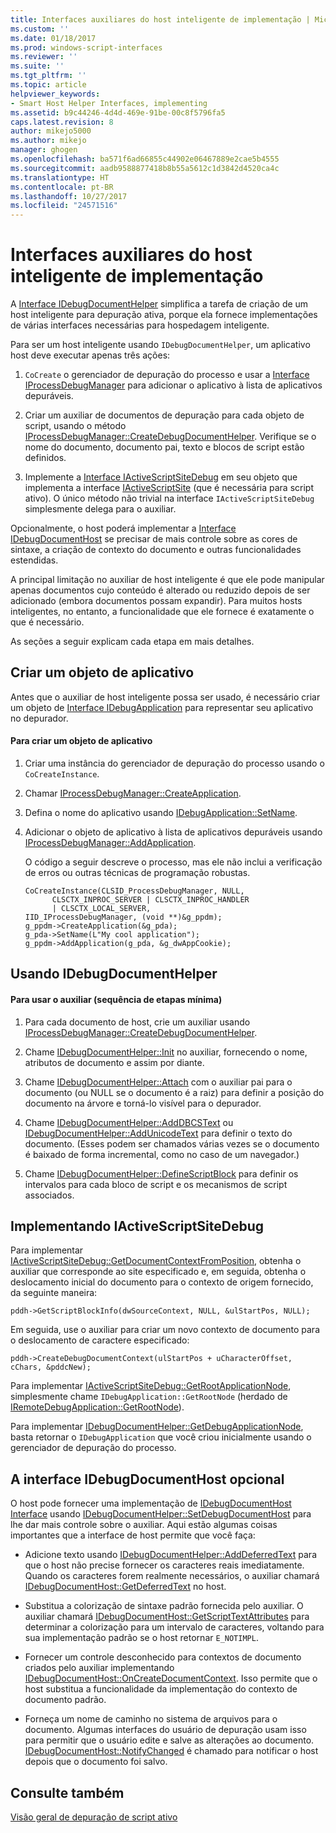 ```yaml
---
title: Interfaces auxiliares do host inteligente de implementação | Microsoft Docs
ms.custom: ''
ms.date: 01/18/2017
ms.prod: windows-script-interfaces
ms.reviewer: ''
ms.suite: ''
ms.tgt_pltfrm: ''
ms.topic: article
helpviewer_keywords:
- Smart Host Helper Interfaces, implementing
ms.assetid: b9c44246-4d4d-469e-91be-00c8f5796fa5
caps.latest.revision: 8
author: mikejo5000
ms.author: mikejo
manager: ghogen
ms.openlocfilehash: ba571f6ad66855c44902e06467889e2cae5b4555
ms.sourcegitcommit: aadb9588877418b8b55a5612c1d3842d4520ca4c
ms.translationtype: HT
ms.contentlocale: pt-BR
ms.lasthandoff: 10/27/2017
ms.locfileid: "24571516"
---
```

# <a name="implementing-smart-host-helper-interfaces"></a>Interfaces auxiliares do host inteligente de implementação
A [Interface IDebugDocumentHelper](../winscript/reference/idebugdocumenthelper-interface.md) simplifica a tarefa de criação de um host inteligente para depuração ativa, porque ela fornece implementações de várias interfaces necessárias para hospedagem inteligente.  
  
 Para ser um host inteligente usando `IDebugDocumentHelper`, um aplicativo host deve executar apenas três ações:  
  
1.  `CoCreate` o gerenciador de depuração do processo e usar a [Interface IProcessDebugManager](../winscript/reference/iprocessdebugmanager-interface.md) para adicionar o aplicativo à lista de aplicativos depuráveis.  
  
2.  Criar um auxiliar de documentos de depuração para cada objeto de script, usando o método [IProcessDebugManager::CreateDebugDocumentHelper](../winscript/reference/iprocessdebugmanager-createdebugdocumenthelper.md). Verifique se o nome do documento, documento pai, texto e blocos de script estão definidos.  
  
3.  Implemente a [Interface IActiveScriptSiteDebug](../winscript/reference/iactivescriptsitedebug-interface.md) em seu objeto que implementa a interface [IActiveScriptSite](../winscript/reference/iactivescriptsite.md) (que é necessária para script ativo). O único método não trivial na interface `IActiveScriptSiteDebug` simplesmente delega para o auxiliar.  
  
 Opcionalmente, o host poderá implementar a [Interface IDebugDocumentHost](../winscript/reference/idebugdocumenthost-interface.md) se precisar de mais controle sobre as cores de sintaxe, a criação de contexto do documento e outras funcionalidades estendidas.  
  
 A principal limitação no auxiliar de host inteligente é que ele pode manipular apenas documentos cujo conteúdo é alterado ou reduzido depois de ser adicionado (embora documentos possam expandir). Para muitos hosts inteligentes, no entanto, a funcionalidade que ele fornece é exatamente o que é necessário.  
  
 As seções a seguir explicam cada etapa em mais detalhes.  
  
## <a name="create-an-application-object"></a>Criar um objeto de aplicativo  
 Antes que o auxiliar de host inteligente possa ser usado, é necessário criar um objeto de [Interface IDebugApplication](../winscript/reference/idebugapplication-interface.md) para representar seu aplicativo no depurador.  
  
#### <a name="to-create-an-application-object"></a>Para criar um objeto de aplicativo  
  
1.  Criar uma instância do gerenciador de depuração do processo usando o `CoCreateInstance`.  
  
2.  Chamar [IProcessDebugManager::CreateApplication](../winscript/reference/iprocessdebugmanager-createapplication.md).  
  
3.  Defina o nome do aplicativo usando [IDebugApplication::SetName](../winscript/reference/idebugapplication-setname.md).  
  
4.  Adicionar o objeto de aplicativo à lista de aplicativos depuráveis usando [IProcessDebugManager::AddApplication](../winscript/reference/iprocessdebugmanager-addapplication.md).  
  
     O código a seguir descreve o processo, mas ele não inclui a verificação de erros ou outras técnicas de programação robustas.  
  
    ```  
    CoCreateInstance(CLSID_ProcessDebugManager, NULL,  
          CLSCTX_INPROC_SERVER | CLSCTX_INPROC_HANDLER  
          | CLSCTX_LOCAL_SERVER,  
    IID_IProcessDebugManager, (void **)&g_ppdm);  
    g_ppdm->CreateApplication(&g_pda);  
    g_pda->SetName(L"My cool application");  
    g_ppdm->AddApplication(g_pda, &g_dwAppCookie);  
    ```  
  
## <a name="using-idebugdocumenthelper"></a>Usando IDebugDocumentHelper  
  
#### <a name="to-use-the-helper-minimal-sequence-of-steps"></a>Para usar o auxiliar (sequência de etapas mínima)  
  
1.  Para cada documento de host, crie um auxiliar usando [IProcessDebugManager::CreateDebugDocumentHelper](../winscript/reference/iprocessdebugmanager-createdebugdocumenthelper.md).  
  
2.  Chame [IDebugDocumentHelper::Init](../winscript/reference/idebugdocumenthelper-init.md) no auxiliar, fornecendo o nome, atributos de documento e assim por diante.  
  
3.  Chame [IDebugDocumentHelper::Attach](../winscript/reference/idebugdocumenthelper-attach.md) com o auxiliar pai para o documento (ou NULL se o documento é a raiz) para definir a posição do documento na árvore e torná-lo visível para o depurador.  
  
4.  Chame [IDebugDocumentHelper::AddDBCSText](../winscript/reference/idebugdocumenthelper-adddbcstext.md) ou [IDebugDocumentHelper::AddUnicodeText](../winscript/reference/idebugdocumenthelper-addunicodetext.md) para definir o texto do documento. (Esses podem ser chamados várias vezes se o documento é baixado de forma incremental, como no caso de um navegador.)  
  
5.  Chame [IDebugDocumentHelper::DefineScriptBlock](../winscript/reference/idebugdocumenthelper-definescriptblock.md) para definir os intervalos para cada bloco de script e os mecanismos de script associados.  
  
## <a name="implementing-iactivescriptsitedebug"></a>Implementando IActiveScriptSiteDebug  
 Para implementar [IActiveScriptSiteDebug::GetDocumentContextFromPosition](../winscript/reference/iactivescriptsitedebug-getdocumentcontextfromposition.md), obtenha o auxiliar que corresponde ao site especificado e, em seguida, obtenha o deslocamento inicial do documento para o contexto de origem fornecido, da seguinte maneira:  
  
```  
pddh->GetScriptBlockInfo(dwSourceContext, NULL, &ulStartPos, NULL);  
```  
  
 Em seguida, use o auxiliar para criar um novo contexto de documento para o deslocamento de caractere especificado:  
  
```  
pddh->CreateDebugDocumentContext(ulStartPos + uCharacterOffset, cChars, &pddcNew);  
```  
  
 Para implementar [IActiveScriptSiteDebug::GetRootApplicationNode](../winscript/reference/iactivescriptsitedebug-getrootapplicationnode.md), simplesmente chame `IDebugApplication::GetRootNode` (herdado de [IRemoteDebugApplication::GetRootNode](../winscript/reference/iremotedebugapplication-getrootnode.md)).  
  
 Para implementar [IDebugDocumentHelper::GetDebugApplicationNode](../winscript/reference/idebugdocumenthelper-getdebugapplicationnode.md), basta retornar o `IDebugApplication` que você criou inicialmente usando o gerenciador de depuração do processo.  
  
## <a name="the-optional-idebugdocumenthost-interface"></a>A interface IDebugDocumentHost opcional  
 O host pode fornecer uma implementação de [IDebugDocumentHost Interface](../winscript/reference/idebugdocumenthost-interface.md) usando [IDebugDocumentHelper::SetDebugDocumentHost](../winscript/reference/idebugdocumenthelper-setdebugdocumenthost.md) para lhe dar mais controle sobre o auxiliar. Aqui estão algumas coisas importantes que a interface de host permite que você faça:  
  
-   Adicione texto usando [IDebugDocumentHelper::AddDeferredText](../winscript/reference/idebugdocumenthelper-adddeferredtext.md) para que o host não precise fornecer os caracteres reais imediatamente. Quando os caracteres forem realmente necessários, o auxiliar chamará [IDebugDocumentHost::GetDeferredText](../winscript/reference/idebugdocumenthost-getdeferredtext.md) no host.  
  
-   Substitua a colorização de sintaxe padrão fornecida pelo auxiliar. O auxiliar chamará [IDebugDocumentHost::GetScriptTextAttributes](../winscript/reference/idebugdocumenthost-getscripttextattributes.md) para determinar a colorização para um intervalo de caracteres, voltando para sua implementação padrão se o host retornar `E_NOTIMPL`.  
  
-   Fornecer um controle desconhecido para contextos de documento criados pelo auxiliar implementando [IDebugDocumentHost::OnCreateDocumentContext](../winscript/reference/idebugdocumenthost-oncreatedocumentcontext.md). Isso permite que o host substitua a funcionalidade da implementação do contexto de documento padrão.  
  
-   Forneça um nome de caminho no sistema de arquivos para o documento. Algumas interfaces do usuário de depuração usam isso para permitir que o usuário edite e salve as alterações ao documento. [IDebugDocumentHost::NotifyChanged](../winscript/reference/idebugdocumenthost-notifychanged.md) é chamado para notificar o host depois que o documento foi salvo.  
  
## <a name="see-also"></a>Consulte também  
 [Visão geral de depuração de script ativo](../winscript/active-script-debugging-overview.md)